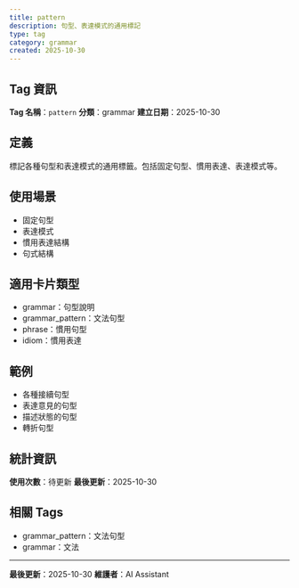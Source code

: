 ```yaml
---
title: pattern
description: 句型、表達模式的通用標記
type: tag
category: grammar
created: 2025-10-30
---
```


## Tag 資訊

**Tag 名稱**：`pattern`
**分類**：grammar
**建立日期**：2025-10-30

## 定義

標記各種句型和表達模式的通用標籤。包括固定句型、慣用表達、表達模式等。

## 使用場景

- 固定句型
- 表達模式
- 慣用表達結構
- 句式結構

## 適用卡片類型

- grammar：句型說明
- grammar_pattern：文法句型
- phrase：慣用句型
- idiom：慣用表達

## 範例

- 各種接續句型
- 表達意見的句型
- 描述狀態的句型
- 轉折句型

## 統計資訊

**使用次數**：待更新
**最後更新**：2025-10-30

## 相關 Tags

- grammar_pattern：文法句型
- grammar：文法

---

**最後更新**：2025-10-30
**維護者**：AI Assistant
